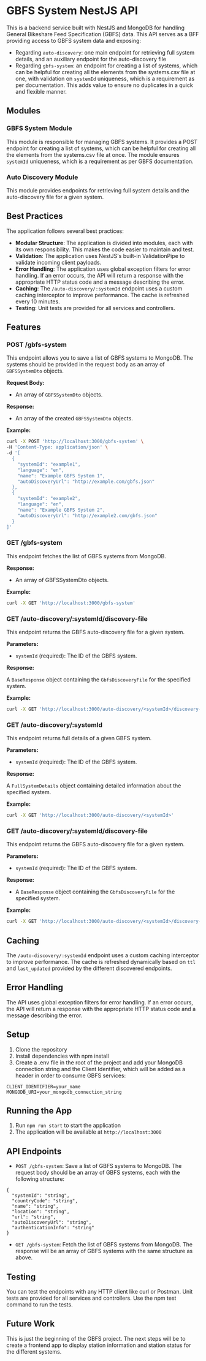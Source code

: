 # GBFS System NestJS API

This is a backend service built with NestJS and MongoDB for handling General Bikeshare Feed Specification (GBFS) data. This API serves as a BFF providing access to GBFS system data and exposing:

- Regarding `auto-discovery`: one main endpoint for retrieving full system details, and an auxiliary endpoint for the auto-discovery file 
- Regarding `gbfs-system`: an endpoint for creating a list of systems, which can be helpful for creating all the elements from the systems.csv file at one, with validation on `systemId` uniqueness, which is a requirement as per documentation. This adds value to ensure no duplicates in a quick and flexible manner.


## Modules

### GBFS System Module

This module is responsible for managing GBFS systems. It provides a POST endpoint for creating a list of systems, which can be helpful for creating all the elements from the systems.csv file at once. The module ensures `systemId` uniqueness, which is a requirement as per GBFS documentation.

### Auto Discovery Module

This module provides endpoints for retrieving full system details and the auto-discovery file for a given system.

## Best Practices

The application follows several best practices:

- **Modular Structure**: The application is divided into modules, each with its own responsibility. This makes the code easier to maintain and test.
- **Validation**: The application uses NestJS's built-in ValidationPipe to validate incoming client payloads.
- **Error Handling**: The application uses global exception filters for error handling. If an error occurs, the API will return a response with the appropriate HTTP status code and a message describing the error.
- **Caching**: The `/auto-discovery/:systemId` endpoint uses a custom caching interceptor to improve performance. The cache is refreshed every 10 minutes.
- **Testing**: Unit tests are provided for all services and controllers.

## Features

### POST /gbfs-system

This endpoint allows you to save a list of GBFS systems to MongoDB. The systems should be provided in the request body as an array of `GBFSSystemDto` objects.

**Request Body:**

- An array of `GBFSSystemDto` objects.

**Response:**

- An array of the created `GBFSSystemDto` objects.

**Example:**


```bash
curl -X POST 'http://localhost:3000/gbfs-system' \
-H 'Content-Type: application/json' \
-d '[
  {
    "systemId": "example1",
    "language": "en",
    "name": "Example GBFS System 1",
    "autoDiscoveryUrl": "http://example.com/gbfs.json"
  },
  {
    "systemId": "example2",
    "language": "en",
    "name": "Example GBFS System 2",
    "autoDiscoveryUrl": "http://example2.com/gbfs.json"
  }
]'
```

### GET /gbfs-system

This endpoint fetches the list of GBFS systems from MongoDB.

**Response:**

- An array of GBFSSystemDto objects.

**Example:**

```bash
curl -X GET 'http://localhost:3000/gbfs-system'
```

### GET /auto-discovery/:systemId/discovery-file

This endpoint returns the GBFS auto-discovery file for a given system.

**Parameters:**

- `systemId` (required): The ID of the GBFS system.

**Response:**

A `BaseResponse` object containing the `GbfsDiscoveryFile` for the specified system.

**Example:**

```bash
curl -X GET 'http://localhost:3000/auto-discovery/<systemId>/discovery-file'
```

### GET /auto-discovery/:systemId

This endpoint returns full details of a given GBFS system.

**Parameters:**

- `systemId` (required): The ID of the GBFS system.

**Response:**

A `FullSystemDetails` object containing detailed information about the specified system.

**Example:**

```bash
curl -X GET 'http://localhost:3000/auto-discovery/<systemId>'
```

### GET /auto-discovery/:systemId/discovery-file

This endpoint returns the GBFS auto-discovery file for a given system.

**Parameters:**

- `systemId` (required): The ID of the GBFS system.

**Response:**

- A `BaseResponse` object containing the `GbfsDiscoveryFile` for the specified system.

**Example:**

```bash
curl -X GET 'http://localhost:3000/auto-discovery/<systemId>/discovery-file'
```

## Caching

The `/auto-discovery/:systemId` endpoint uses a custom caching interceptor to improve performance. The cache is refreshed dynamically based on `ttl` and `last_updated` provided by the different discovered endpoints.

## Error Handling

The API uses global exception filters for error handling. If an error occurs, the API will return a response with the appropriate HTTP status code and a message describing the error.

## Setup

1. Clone the repository
1. Install dependencies with npm install
1. Create a .env file in the root of the project and add your MongoDB connection string and the Client Identifier, which will be added as a header in order to consume GBFS services:

```
CLIENT_IDENTIFIER=your_name
MONGODB_URI=your_mongodb_connection_string
```

## Running the App

1. Run `npm run start` to start the application
1. The application will be available at `http://localhost:3000`

## API Endpoints

- `POST /gbfs-system`: Save a list of GBFS systems to MongoDB. The request body should be an array of GBFS systems, each with the following structure:

```
{
  "systemId": "string",
  "countryCode": "string",
  "name": "string",
  "location": "string",
  "url": "string",
  "autoDiscoveryUrl": "string",
  "authenticationInfo": "string"
}
```

- `GET /gbfs-system`: Fetch the list of GBFS systems from MongoDB. The response will be an array of GBFS systems with the same structure as above.

## Testing

You can test the endpoints with any HTTP client like curl or Postman.
Unit tests are provided for all services and controllers. Use the npm test command to run the tests.


## Future Work

This is just the beginning of the GBFS project. The next steps will be to create a frontend app to display station information and station status for the different systems.